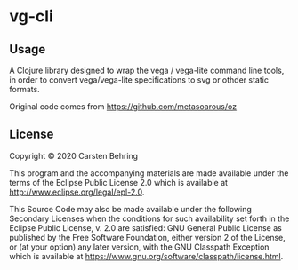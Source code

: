 # vg-cli


## Usage

A Clojure library designed to wrap the vega / vega-lite command line tools,
in order to convert vega/vega-lite specifications to svg or othder static formats.

Original code comes from https://github.com/metasoarous/oz


## License

Copyright © 2020 Carsten Behring

This program and the accompanying materials are made available under the
terms of the Eclipse Public License 2.0 which is available at
http://www.eclipse.org/legal/epl-2.0.

This Source Code may also be made available under the following Secondary
Licenses when the conditions for such availability set forth in the Eclipse
Public License, v. 2.0 are satisfied: GNU General Public License as published by
the Free Software Foundation, either version 2 of the License, or (at your
option) any later version, with the GNU Classpath Exception which is available
at https://www.gnu.org/software/classpath/license.html.
